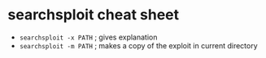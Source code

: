 # searchsploit cheat sheet

- `searchsploit -x PATH`       	; gives explanation
- `searchsploit -m PATH`		; makes a copy of the exploit in current directory